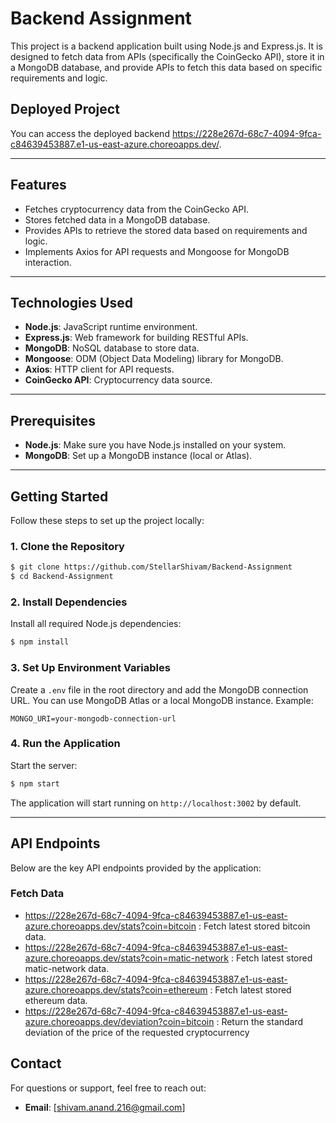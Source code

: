 # Backend Assignment

This project is a backend application built using Node.js and Express.js. It is designed to fetch data from APIs (specifically the CoinGecko API), store it in a MongoDB database, and provide APIs to fetch this data based on specific requirements and logic.

## Deployed Project
You can access the deployed backend https://228e267d-68c7-4094-9fca-c84639453887.e1-us-east-azure.choreoapps.dev/.

---

## Features

- Fetches cryptocurrency data from the CoinGecko API.
- Stores fetched data in a MongoDB database.
- Provides APIs to retrieve the stored data based on requirements and logic.
- Implements Axios for API requests and Mongoose for MongoDB interaction.

---

## Technologies Used

- **Node.js**: JavaScript runtime environment.
- **Express.js**: Web framework for building RESTful APIs.
- **MongoDB**: NoSQL database to store data.
- **Mongoose**: ODM (Object Data Modeling) library for MongoDB.
- **Axios**: HTTP client for API requests.
- **CoinGecko API**: Cryptocurrency data source.

---

## Prerequisites

- **Node.js**: Make sure you have Node.js installed on your system.
- **MongoDB**: Set up a MongoDB instance (local or Atlas).

---

## Getting Started

Follow these steps to set up the project locally:

### 1. Clone the Repository

```bash
$ git clone https://github.com/StellarShivam/Backend-Assignment
$ cd Backend-Assignment
```

### 2. Install Dependencies

Install all required Node.js dependencies:

```bash
$ npm install
```

### 3. Set Up Environment Variables

Create a `.env` file in the root directory and add the MongoDB connection URL. You can use MongoDB Atlas or a local MongoDB instance. Example:

```
MONGO_URI=your-mongodb-connection-url
```

### 4. Run the Application

Start the server:

```bash
$ npm start
```

The application will start running on `http://localhost:3002` by default.

---

## API Endpoints

Below are the key API endpoints provided by the application:

### Fetch Data
- https://228e267d-68c7-4094-9fca-c84639453887.e1-us-east-azure.choreoapps.dev/stats?coin=bitcoin : Fetch latest stored bitcoin data.
- https://228e267d-68c7-4094-9fca-c84639453887.e1-us-east-azure.choreoapps.dev/stats?coin=matic-network : Fetch latest stored matic-network data.
- https://228e267d-68c7-4094-9fca-c84639453887.e1-us-east-azure.choreoapps.dev/stats?coin=ethereum : Fetch latest stored ethereum data.
- https://228e267d-68c7-4094-9fca-c84639453887.e1-us-east-azure.choreoapps.dev/deviation?coin=bitcoin : Return the standard deviation of the price of the requested cryptocurrency

## Contact

For questions or support, feel free to reach out:

- **Email**: [shivam.anand.216@gmail.com]



